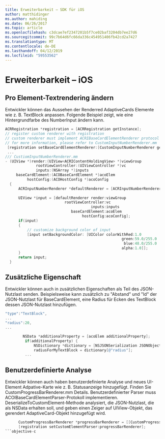 ```yaml
---
title: Erweiterbarkeit – SDK für iOS
author: matthidinger
ms.author: mahiding
ms.date: 06/26/2017
ms.topic: article
ms.openlocfilehash: c3dcae7ef2347201b5f7ce02baf3204db7ee27d6
ms.sourcegitcommit: 99c7b64d6fc66da336c454951406fb42cd2a7427
ms.translationtype: MT
ms.contentlocale: de-DE
ms.lasthandoff: 04/12/2019
ms.locfileid: "59553562"
---
```

# <a name="extensibility---ios"></a>Erweiterbarkeit – iOS

## <a name="changing-per-element-rendering"></a>Pro Element-Textrendering ändern

Entwickler können das Aussehen der Renderred AdaptiveCards Elemente wie z. B. TextBlock anpassen.
Folgende Beispiel zeigt, wie eine Hintergrundfarbe des NumberInput ändern kann.

```objective-c
ACRRegistration *registration = [ACRRegistration getInstance];
// register custom renderer with registration
// custom renderer must implement ACRIBaseCardElementRenderer protocol
// for more information, please refer to CustomInputNumberRenderer.mm
 [registration setBaseCardElementRenderer:[CustomInputNumberRenderer getInstance] cardElementType:ACRNumberInput];
 ...
/// CustiomInputNumberRenderer.mm
- (UIView *)render:(UIView<ACRIContentHoldingView> *)viewGroup
              rootViewController:(UIViewController *)vc
              inputs:(NSArray *)inputs
     baseCardElement:(ACOBaseCardElement *)acoElem
          hostConfig:(ACOHostConfig *)acoConfig
  {
      ACRInputNumberRenderer *defaultRenderer = [ACRInputNumberRenderer getInstance];
 
      UIView *input = [defaultRenderer render:viewGroup
                           rootViewController:vc
                                       inputs:inputs
                              baseCardElement:acoElem
                                   hostConfig:acoConfig];
      if(input)
      {   
          // customize background color of input
          [input setBackgroundColor: [UIColor colorWithRed:1.0
                                                     green:59.0/255.0
                                                      blue:48.0/255.0
                                                     alpha:1.0]];
      }
      return input;
  }
  ```

 ## <a name="additional-property"></a>Zusätzliche Eigenschaft

 Entwickler können auch in zusätzlichen Eigenschaften als Teil des JSON-Nutzlast senden.
Beispielsweise kann zusätzlich zu "Abstand" und "Id" der JSON-Nutzlast für BaseCardElement, eine Radius für Ecken des TextBlock dessen JSON-Nutzlast hinzufügen.

 ```objective-c
 "type":"TextBlock",
 ...
 "radius":20,
 ...
 ```

 ```objective-c
         NSData *additionalProperty = [acoElem additionalProperty];
          if(additionalProperty) {
              NSDictionary *dictionary = [NSJSONSerialization JSONObjectWithData:additionalProperty options:NSJSONReadingMutableLeaves error:nil];
              radiusForMyTextBlock = dictionary[@"radius"];
          ...
```
 ## <a name="custom-parsing"></a>Benutzerdefinierte Analyse

Entwickler können auch haben benutzerdefinierte Analyse und neues UI-Element Adpative-Karte wie z. B. Statusanzeige hinzugefügt. Finden Sie CustomProgressBarRenderer.mm Details.
Benutzerdefinierter Parser muss ACOIBaseCardElementParser-Protokoll implementieren. DeserializeToCustomElement-Methode analysiert, die JSON-Nutzlast, die als NSData erhalten soll, und geben einen Zeiger auf UIView-Objekt, das gerendert AdaptiveCard-Objekt hinzugefügt wird.

```objective-c
      CustomProgressBarRenderer *progressBarRenderer = [[CustomProgressBarRenderer alloc] init];
      [registration setCustomElementParser:progressBarRenderer];
```objective-c